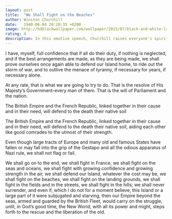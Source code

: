 ```yaml
---
layout: post
title:  "We Shall Fight on the Beaches"
author: Winston Churchill
date:   1940-06-04 20:20:35 +0200
image: http://hdblackwallpaper.com/wallpaper/2015/07/black-and-white-landscape-photography-30-free-hd-wallpaper.jpg
rating: 4
description: In this emotive speech, Churchill raises everyone's spirit to fight the Nazis back.
---
```

I have, myself, full confidence that if all do their duty, if nothing is neglected, and if the best arrangements are made, as they are being made, we shall prove ourselves once again able to defend our Island home, to ride out the storm of war, and to outlive the menace of tyranny, if necessary for years, if necessary alone.

At any rate, that is what we are going to try to do. That is the resolve of His Majesty’s Government-every man of them. That is the will of Parliament and the nation.

<span class="citation">The British Empire and the French Republic, linked together in their cause and in their need, will defend to the death their native soil</span>

The British Empire and the French Republic, linked together in their cause and in their need, will defend to the death their native soil, aiding each other like good comrades to the utmost of their strength.

Even though large tracts of Europe and many old and famous States have fallen or may fall into the grip of the Gestapo and all the odious apparatus of Nazi rule, we shall not flag or fail.

<!--more-->

We shall go on to the end, we shall fight in France,
we shall fight on the seas and oceans,
we shall fight with growing confidence and growing strength in the air, we shall defend our Island, whatever the cost may be,
we shall fight on the beaches,
we shall fight on the landing grounds,
we shall fight in the fields and in the streets,
we shall fight in the hills;
we shall never surrender, and even if, which I do not for a moment believe, this Island or a large part of it were subjugated and starving, then our Empire beyond the seas, armed and guarded by the British Fleet, would carry on the struggle, until, in God’s good time, the New World, with all its power and might, steps forth to the rescue and the liberation of the old.
